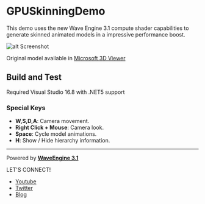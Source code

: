 # GPUSkinningDemo
This demo uses the new Wave Engine 3.1 compute shader capabilities to generate skinned animated models in a impressive performance boost.

![alt Screenshot](https://github.com/WaveEngine/GPUSkinningDemo/blob/main/Capturas/GPUSkinning1.jpg)

Original model available in [Microsoft 3D Viewer](https://www.microsoft.com/en-us/p/3d-viewer/9nblggh42ths?activetab=pivot:overviewtab)
## Build and Test

Required Visual Studio 16.8 with .NET5 support

### Special Keys
 * **W,S,D,A**: Camera movement.
 * **Right Click + Mouse**: Camera look.
 * **Space**: Cycle model animations.
 * **H**: Show / Hide hierarchy information.

----
Powered by **[WaveEngine 3.1](http://www.waveengine.net)**

LET'S CONNECT!

- [Youtube](https://www.youtube.com/subscription_center?add_user=WaveEngineChannel)
- [Twitter](https://twitter.com/WaveEngineTeam)
- [Blog](http://geeks.ms/waveengineteam/)
